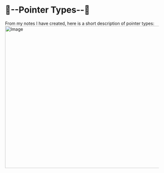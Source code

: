 # 🌸--Pointer Types--🌸

From my notes I have created, here is a short description of pointer types:
<img width="801" height="468" alt="Image" src="https://github.com/user-attachments/assets/01ac8be4-6a44-4273-b05b-56a008f6b168" />
